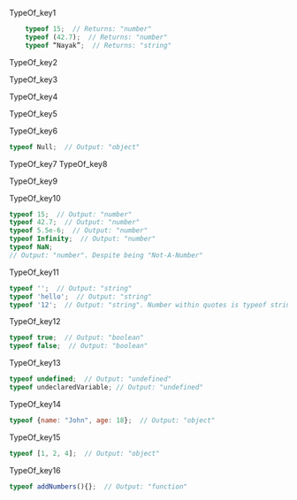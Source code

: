 TypeOf_key1
```javascript
    typeof 15;  // Returns: "number"
    typeof (42.7);  // Returns: "number"
    typeof “Nayak”;  // Returns: "string"
```

TypeOf_key2


TypeOf_key3


TypeOf_key4


TypeOf_key5


TypeOf_key6
```javascript
typeof Null;  // Output: "object"
```

TypeOf_key7
TypeOf_key8


TypeOf_key9


TypeOf_key10
```javascript
typeof 15;  // Output: "number"
typeof 42.7;  // Output: "number"
typeof 5.5e-6;  // Output: "number"
typeof Infinity;  // Output: "number"
typeof NaN;  
// Output: "number". Despite being "Not-A-Number"
```
TypeOf_key11
```javascript
typeof '';  // Output: "string"
typeof 'hello';  // Output: "string"
typeof '12';  // Output: "string". Number within quotes is typeof string
```
TypeOf_key12
```javascript
typeof true;  // Output: "boolean"
typeof false;  // Output: "boolean"
```
TypeOf_key13
```javascript
typeof undefined;  // Output: "undefined"
typeof undeclaredVariable; // Output: "undefined"
```
TypeOf_key14
```javascript
typeof {name: "John", age: 18};  // Output: "object"
```
TypeOf_key15
```javascript
typeof [1, 2, 4];  // Output: "object"
```
TypeOf_key16
```javascript
typeof addNumbers(){};  // Output: "function"
```
